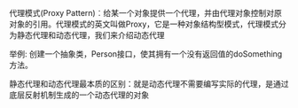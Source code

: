 代理模式(Proxy Pattern)︰给某一个对象提供一个代理，并由代理对象控制对原对象的引用。代理模式的英文叫做Proxy，它是一种对象结构型模式，代理模式分为静态代理和动态代理，我们来介绍动态代理

举例:
创建一个抽象类，Person接口，使其拥有一个没有返回值的doSomething方法。


静态代理和动态代理最本质的区别：就是动态代理不需要编写实际的代理，是通过底层反射机制生成的一个动态代理的对象
